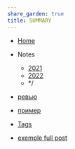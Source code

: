```yaml
---
share_garden: true
title: SUMMARY
---
```



- [Home](index.md)
- Notes
    - [2021](2021/*.md)
    - [2022](2022/*.md)
    - */
- [ревью](Garden_share/Reviews/)
- [пример](Garden_share/Reviews/exemple%20full%20post.md)

- [Tags](Garden_share/tags.md)
- [exemple full post](Garden_share/Reviews/exemple%20full%20post.md)